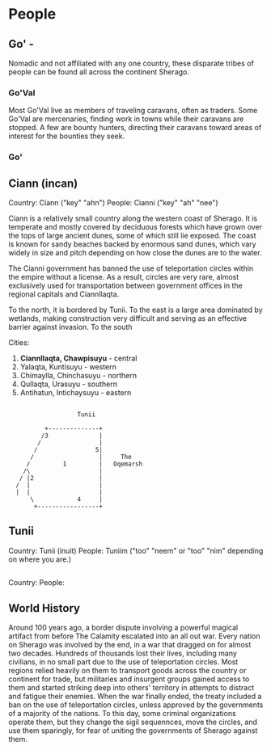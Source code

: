 # People

## Go' -

Nomadic and not affiliated with any one country, these disparate tribes of people can be found all across the continent Sherago.

### Go'Val
Most Go'Val live as members of traveling caravans, often as traders. Some Go'Val are mercenaries, finding work in towns while their caravans are stopped. A few are bounty hunters, directing their caravans toward areas of interest for the bounties they seek.

### Go'


## Ciann (incan)
Country: Ciann ("key" "ahn")
People: Cianni ("key" "ah" "nee")

Ciann is a relatively small country along the western coast of Sherago.  It is temperate and mostly covered by deciduous forests which have grown over the tops of large ancient dunes, some of which still lie exposed.  The coast is known for sandy beaches backed by enormous sand dunes, which vary widely in size and pitch depending on how close the dunes are to the water.

The Cianni government has banned the use of teleportation circles within the empire without a license.  As a result, circles are very rare, almost exclusively used for transportation between government offices in the regional capitals and Ciannllaqta.

To the north, it is bordered by Tunii.
To the east is a large area dominated by wetlands, making construction very difficult and serving as an effective barrier against invasion.
To the south

Cities:
1. **Ciannllaqta, Chawpisuyu** - central
2.   Yalaqta,     Kuntisuyu    - western
3.   Chimaylla,   Chinchasuyu  - northern
4.   Qullaqta,    Urasuyu      - southern
5.   Antihatun,   Intichaysuyu - eastern

```

                   Tunii

          +--------------+
         /3              |
        /                |
       /                5|
      /                  |     The
     /         1         |   Oqemarsh
    /\                   |
   / |2                  |
  /  |                   |
  |  |                   |
      \            4     |
       +-----------------+

```



## Tunii
Country: Tunii (inuit)
People: Tuniim ("too" "neem" or "too" "nim" depending on where you are.)


##
Country:
People:


## World History
Around 100 years ago, a border dispute involving a powerful magical artifact from before The Calamity escalated into an all out war.  Every nation on Sherago was involved by the end, in a war that dragged on for almost two decades.  Hundreds of thousands lost their lives, including many civilians, in no small part due to the use of teleportation circles.  Most regions relied heavily on them to transport goods across the country or continent for trade, but militaries and insurgent groups gained access to them and started striking deep into others' territory in attempts to distract and fatigue their enemies.  When the war finally ended, the treaty included a ban on the use of teleportation circles, unless approved by the governments of a majority of the nations.  To this day, some criminal organizations operate them, but they change the sigil sequennces, move the circles, and use them sparingly, for fear of uniting the governments of Sherago against them.
